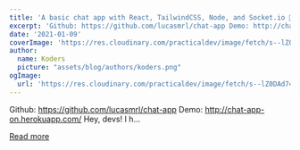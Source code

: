 ```yaml
---
title: 'A basic chat app with React, TailwindCSS, Node, and Socket.io 🦜'
excerpt: 'Github: https://github.com/lucasmrl/chat-app Demo: http://chat-app-on.herokuapp.com/  Hey, devs!  I h...'
date: '2021-01-09'
coverImage: 'https://res.cloudinary.com/practicaldev/image/fetch/s--lZ0DAd74--/c_imagga_scale,f_auto,fl_progressive,h_420,q_auto,w_1000/https://dev-to-uploads.s3.amazonaws.com/i/6jwkgb2t7kld91tx0z2e.png'
author:
  name: Koders
  picture: "assets/blog/authors/koders.png"
ogImage:
  url: 'https://res.cloudinary.com/practicaldev/image/fetch/s--lZ0DAd74--/c_imagga_scale,f_auto,fl_progressive,h_420,q_auto,w_1000/https://dev-to-uploads.s3.amazonaws.com/i/6jwkgb2t7kld91tx0z2e.png'
---
```


Github: https://github.com/lucasmrl/chat-app Demo: http://chat-app-on.herokuapp.com/  Hey, devs!  I h...

[Read more](https://dev.to/lucasmrl/a-basic-chat-app-with-react-tailwindcss-node-and-socket-io-2e9h)
